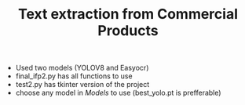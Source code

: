 <div align="center">
  <br>
  <h1>Text extraction from Commercial Products</h1>
</div>
<br>

- Used two models (YOLOV8 and Easyocr)
- final_ifp2.py has all functions to use
- test2.py has tkinter version of the project
- choose any model in *Models* to use (best_yolo.pt is prefferable)
